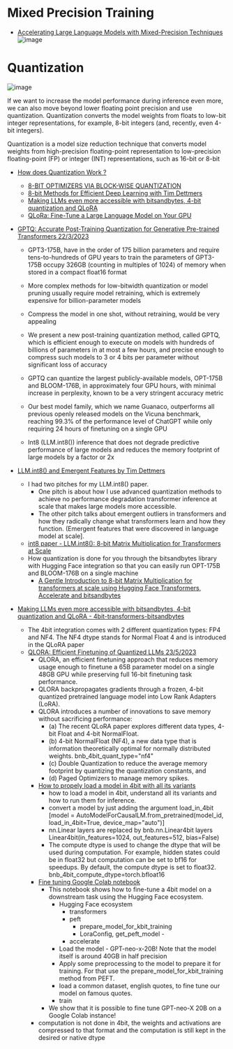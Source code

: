 # Mixed Precision Training
- [Accelerating Large Language Models with Mixed-Precision Techniques](https://lightning.ai/pages/community/tutorial/accelerating-large-language-models-with-mixed-precision-techniques/)  
 ![image](https://github.com/harirajeev/learn_LLMS/assets/13446418/41f0694a-5178-4a64-9123-9c932d9ee6a2)
 
# Quantization

![image](https://github.com/harirajeev/learn_LLMS/assets/13446418/38a0636f-8feb-443e-be40-55631441919a)

If we want to increase the model performance during inference even more, we can also move beyond lower floating point precision and use quantization. Quantization converts the model weights from floats to low-bit integer representations, for example, 8-bit integers (and, recently, even 4-bit integers).

Quantization is a model size reduction technique that converts model weights from high-precision floating-point representation to low-precision floating-point (FP) or integer (INT) representations, such as 16-bit or 8-bit

  - [How does Quantization Work ?](https://www.youtube.com/watch?v=IxrlHAJtqKE)
    - [8-BIT OPTIMIZERS VIA BLOCK-WISE QUANTIZATION](https://arxiv.org/pdf/2110.02861.pdf)
    - [8-bit Methods for Efficient Deep Learning with Tim Dettmers](https://www.youtube.com/watch?v=jyOqtw4ry2w)
    - [Making LLMs even more accessible with bitsandbytes, 4-bit quantization and QLoRA](https://huggingface.co/blog/4bit-transformers-bitsandbytes)
    - [QLoRa: Fine-Tune a Large Language Model on Your GPU](https://towardsdatascience.com/qlora-fine-tune-a-large-language-model-on-your-gpu-27bed5a03e2b)
  - [GPTQ: Accurate Post-Training Quantization for Generative Pre-trained Transformers 22/3/2023](https://arxiv.org/pdf/2210.17323.pdf)
    - GPT3-175B, have in the order of 175 billion parameters and require tens-to-hundreds of GPU years to train
the parameters of GPT3-175B occupy 326GB (counting in multiples of 1024) of memory when stored in a compact float16 format
    - More complex methods for low-bitwidth quantization or model pruning usually require model retraining, which is extremely expensive for billion-parameter models
    - Compress the model in one shot, without retraining, would be very appealing
    - We present a new post-training quantization method, called GPTQ, which is efficient enough to execute on models with hundreds of billions of parameters in at most a few hours, and precise enough to compress such models to 3 or 4 bits per parameter without significant loss of accuracy
    - GPTQ can quantize the largest publicly-available models, OPT-175B and BLOOM-176B, in approximately four GPU hours, with minimal increase in
perplexity, known to be a very stringent accuracy metric  
 
    - Our best model family, which we name Guanaco, outperforms all previous openly released models on the Vicuna benchmark, reaching 99.3% 
of the performance level of ChatGPT while only requiring 24 hours of finetuning on a single GPU
  
    - Int8 (LLM.int8()) inference that does not degrade predictive performance of large models and reduces the memory footprint of large models by a factor or 2x
  - [LLM.int8() and Emergent Features by Tim Dettmers](https://timdettmers.com/2022/08/17/llm-int8-and-emergent-features/)
     - I had two pitches for my LLM.int8() paper. 
       - One pitch is about how I use advanced quantization methods to achieve no performance degradation transformer inference at scale that makes large models more accessible. 
       - The other pitch talks about emergent outliers in transformers and how they radically change what transformers learn and how they function.  (Emergent features that were discovered in language model at scale].
    - [int8 paper - LLM.int8(): 8-bit Matrix Multiplication for Transformers at Scale](https://arxiv.org/abs/2208.07339)  
    - How quantization is done for you through the bitsandbytes library with Hugging Face integration so that you can easily run OPT-175B and BLOOM-176B on a single machine 
      - [A Gentle Introduction to 8-bit Matrix Multiplication for transformers at scale using Hugging Face Transformers, Accelerate and bitsandbytes](https://huggingface.co/blog/hf-bitsandbytes-integration)
      
  - [Making LLMs even more accessible with bitsandbytes, 4-bit quantization and QLoRA - 4bit-transformers-bitsandbytes](https://huggingface.co/blog/4bit-transformers-bitsandbytes)  
    - The 4bit integration comes with 2 different quantization types: FP4 and NF4. The NF4 dtype stands for Normal Float 4 and is introduced in the QLoRA paper
    - [QLORA: Efficient Finetuning of Quantized LLMs 23/5/2023](https://arxiv.org/pdf/2305.14314.pdf)
      - QLORA, an efficient finetuning approach that reduces memory usage enough to finetune a 65B parameter model on a single 48GB GPU while preserving full 16-bit finetuning task performance.
      - QLORA backpropagates gradients through a frozen, 4-bit quantized pretrained language model into Low Rank Adapters (LoRA).
      - QLORA introduces a number of innovations to save memory without sacrificing performance: 
        - (a) The recent QLoRA paper explores different data types, 4-bit Float and 4-bit NormalFloat.
        - (b) 4-bit NormalFloat (NF4), a new data type that is information theoretically optimal for normally distributed weights. bnb_4bit_quant_type="nf4" 
        - (c) Double Quantization to reduce the average memory footprint by quantizing the quantization constants, and 
        - (d) Paged Optimizers to manage memory spikes.
      - [How to propely load a model in 4bit with all its variants](https://colab.research.google.com/drive/1ge2F1QSK8Q7h0hn3YKuBCOAS0bK8E0wf?usp=sharing#scrollTo=VPD7QS_DR-mw)
         - how to load a model in 4bit, understand all its variants and how to run them for inference.
         - convert a model by just adding the argument load_in_4bit [model = AutoModelForCausalLM.from_pretrained(model_id, load_in_4bit=True, device_map="auto")]
         - nn.Linear layers are replaced by bnb.nn.Linear4bit layers  Linear4bit(in_features=1024, out_features=512, bias=False)
         - The compute dtype is used to change the dtype that will be used during computation. For example, hidden states could be in float32 but computation can be set to bf16 for speedups. By default, the compute dtype is set to float32. bnb_4bit_compute_dtype=torch.bfloat16
      - [Fine tuning Google Colab notebook](https://colab.research.google.com/drive/1VoYNfYDKcKRQRor98Zbf2-9VQTtGJ24k?usp=sharing) 
         - This notebook shows how to fine-tune a 4bit model on a downstream task using the Hugging Face ecosystem. 
           - Hugging Face ecosystem
             - transformers 
             - peft  
               - prepare_model_for_kbit_training
               - LoraConfig, get_peft_model               -
             - accelerate
           - Load the model - GPT-neo-x-20B! Note that the model itself is around 40GB in half precision
           - Apply some preprocessing to the model to prepare it for training. For that use the prepare_model_for_kbit_training method from PEFT.
           - load a common dataset, english quotes, to fine tune our model on famous quotes.
           - train
         - We show that it is possible to fine tune GPT-neo-X 20B on a Google Colab instance!
      - computation is not done in 4bit, the weights and activations are compressed to that format and the computation is still kept in the desired or native dtype
